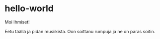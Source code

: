# hello-world

Moi Ihmiset!

Eetu täällä ja pidän musiikista.
Oon soittanu rumpuja ja ne on paras soitin.
